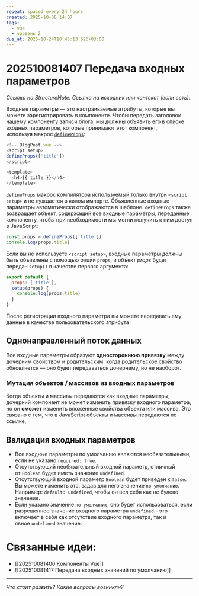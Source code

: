 ```yaml
---
repeat: spaced every 24 hours
created: 2025-10-08 14:07
tags:
  - vue
  - уровень_2
due_at: 2025-10-24T10:45:13.626+03:00
---
```

# 202510081407 Передача входных параметров

*Ссылка на StructureNote:*
*Ссылка на исходник или контекст (если есть):*

Входные параметры — это настраиваемые атрибуты, которые вы можете зарегистрировать в компоненте. Чтобы передать заголовок нашему компоненту записи блога, мы должны объявить его в списке входных параметров, которые принимают этот компонент, используя макрос [`defineProps`](https://ru.vuejs.org/api/sfc-script-setup.html#defineprops-defineemits):

```js
<!-- BlogPost.vue -->
<script setup>
defineProps(['title'])
</script>

<template>
  <h4>{{ title }}</h4>
</template>
```

`defineProps` макрос компилятора используемый только внутри `<script setup>` и не нуждается в явном импорте. Объявленные входные параметры автоматически отображаются в шаблоне. `defineProps` также возвращает объект, содержащий все входные параметры, переданные компоненту, чтобы при необходимости мы могли получить к ним доступ в JavaScript:

```js
const props = defineProps(['title'])
console.log(props.title)
```

Если вы не используете `<script setup>`, входные параметры должны быть объявлены с помощью опции `props`, и объект _props_ будет передан `setup()` в качестве первого аргумента:

```js
export default {
  props: ['title'],
  setup(props) {
    console.log(props.title)
  }
}
```

После регистрации входного параметра вы можете передавать ему данные в качестве пользовательского атрибута

## Однонаправленный поток данных

Все входные параметры образуют **одностороннюю привязку** между дочерним свойством и родительским: когда родительское свойство обновляется — оно будет передаваться дочернему, но не наоборот.

### Мутация объектов / массивов из входных параметров

Когда объекты и массивы передаются как входные параметры, дочерний компонент не может изменить привязку входного параметра, но он **сможет** изменить вложенные свойства объекта или массива. Это связано с тем, что в JavaScript объекты и массивы передаются по ссылке,

## Валидация входных параметров

- Все входные параметры по умолчанию являются необязательными, если не указано `required: true`.
- Отсутствующий необязательный входной параметр, отличный от `Boolean` будет иметь значение `undefined`.
- Отсутствующий входной параметр `Boolean` будет приведен к `false`. Вы можете изменить это, задав для него значение `по умолчанию`. Например: `default: undefined`, чтобы он вел себя как не булево значение.
- Если указано значение `по умолчанию`, оно будет использоваться, если разрешенное значение входного параметра `undefined` - это включает в себя как отсутствие входного параметра, так и явное `undefined` значение.

# Связанные идеи:

* [[202510081406 Компоненты Vue]]
* [[202510081417 Передача входных значений по умолчанию]]

---

*Что стоит развить? Какие вопросы возникли?*
